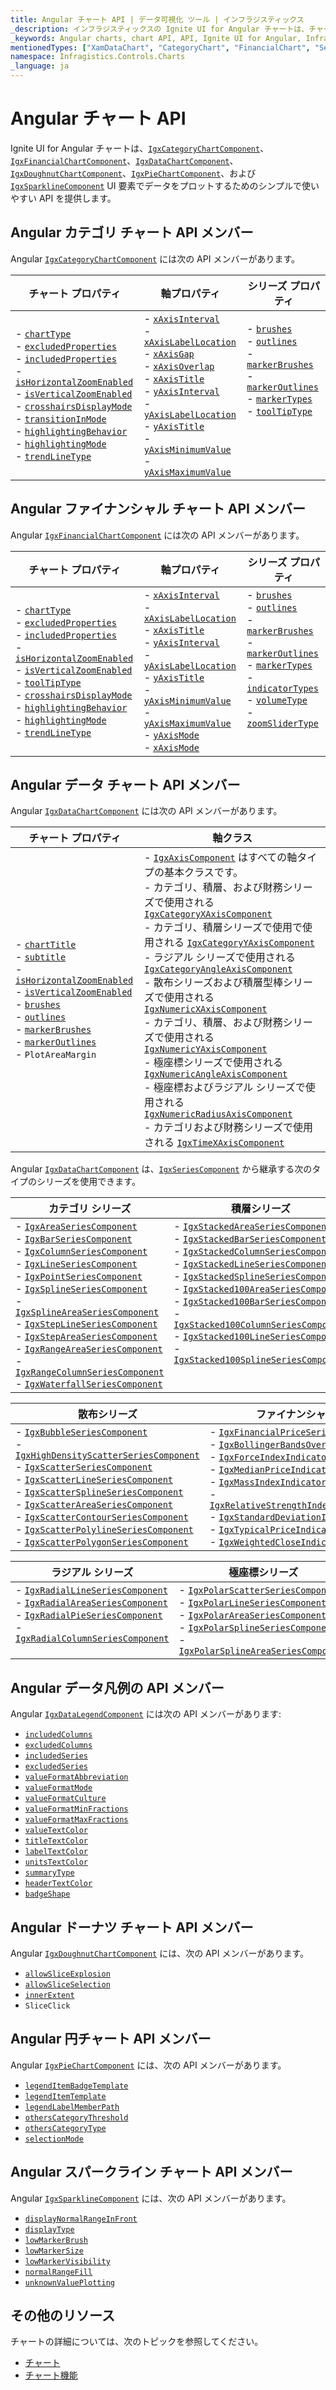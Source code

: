 ```yaml
---
title: Angular チャート API | データ可視化 ツール | インフラジスティックス
_description: インフラジスティックスの Ignite UI for Angular チャートは、チャートのビジュアルを構成およびスタイル設定するための便利な API を提供します。
_keywords: Angular charts, chart API, API, Ignite UI for Angular, Infragistics, Angular チャート, チャート API, インフラジスティックス
mentionedTypes: ["XamDataChart", "CategoryChart", "FinancialChart", "SeriesViewer", "XamDoughnutChart", "XamPieChart", and "XamSparkline" ]
namespace: Infragistics.Controls.Charts
_language: ja
---
```


# Angular チャート API

Ignite UI for Angular チャートは、[`IgxCategoryChartComponent`]({environment:dvApiBaseUrl}/products/ignite-ui-angular/api/docs/typescript/latest/classes/igxcategorychartcomponent.html)、[`IgxFinancialChartComponent`]({environment:dvApiBaseUrl}/products/ignite-ui-angular/api/docs/typescript/latest/classes/igxfinancialchartcomponent.html)、[`IgxDataChartComponent`]({environment:dvApiBaseUrl}/products/ignite-ui-angular/api/docs/typescript/latest/classes/igxdatachartcomponent.html)、[`IgxDoughnutChartComponent`]({environment:dvApiBaseUrl}/products/ignite-ui-angular/api/docs/typescript/latest/classes/igxdoughnutchartcomponent.html)、[`IgxPieChartComponent`]({environment:dvApiBaseUrl}/products/ignite-ui-angular/api/docs/typescript/latest/classes/igxpiechartcomponent.html)、および [`IgxSparklineComponent`]({environment:dvApiBaseUrl}/products/ignite-ui-angular/api/docs/typescript/latest/classes/igxsparklinecomponent.html) UI 要素でデータをプロットするためのシンプルで使いやすい API を提供します。

## Angular カテゴリ チャート API メンバー

Angular [`IgxCategoryChartComponent`]({environment:dvApiBaseUrl}/products/ignite-ui-angular/api/docs/typescript/latest/classes/igxcategorychartcomponent.html) には次の API メンバーがあります。

| チャート プロパティ | 軸プロパティ | シリーズ プロパティ |
|-------------------|--------------|-------------------|
| - [`chartType`]({environment:dvApiBaseUrl}/products/ignite-ui-angular/api/docs/typescript/latest/classes/igxcategorychartcomponent.html#charttype) <br> - [`excludedProperties`]({environment:dvApiBaseUrl}/products/ignite-ui-angular/api/docs/typescript/latest/classes/igxdomainchartcomponent.html#excludedproperties) <br> - [`includedProperties`]({environment:dvApiBaseUrl}/products/ignite-ui-angular/api/docs/typescript/latest/classes/igxdomainchartcomponent.html#includedproperties) <br> - [`isHorizontalZoomEnabled`]({environment:dvApiBaseUrl}/products/ignite-ui-angular/api/docs/typescript/latest/classes/igxdatachartcomponent.html#ishorizontalzoomenabled) <br> - [`isVerticalZoomEnabled`]({environment:dvApiBaseUrl}/products/ignite-ui-angular/api/docs/typescript/latest/classes/igxdatachartcomponent.html#isverticalzoomenabled) <br> - [`crosshairsDisplayMode`]({environment:dvApiBaseUrl}/products/ignite-ui-angular/api/docs/typescript/latest/classes/igxdomainchartcomponent.html#crosshairsdisplaymode) <br> - [`transitionInMode`]({environment:dvApiBaseUrl}/products/ignite-ui-angular/api/docs/typescript/latest/classes/igxcategorychartcomponent.html#transitioninmode) <br> - [`highlightingBehavior`]({environment:dvApiBaseUrl}/products/ignite-ui-angular/api/docs/typescript/latest/classes/igxdomainchartcomponent.html#highlightingbehavior) <br> - [`highlightingMode`]({environment:dvApiBaseUrl}/products/ignite-ui-angular/api/docs/typescript/latest/classes/igxdomainchartcomponent.html#highlightingmode) <br> - [`trendLineType`]({environment:dvApiBaseUrl}/products/ignite-ui-angular/api/docs/typescript/latest/classes/igxdomainchartcomponent.html#trendlinetype) <br> |  - [`xAxisInterval`]({environment:dvApiBaseUrl}/products/ignite-ui-angular/api/docs/typescript/latest/classes/igxcategorychartcomponent.html#xaxisinterval) <br> - [`xAxisLabelLocation`]({environment:dvApiBaseUrl}/products/ignite-ui-angular/api/docs/typescript/latest/classes/igxxychartcomponent.html#xaxislabellocation) <br> - [`xAxisGap`]({environment:dvApiBaseUrl}/products/ignite-ui-angular/api/docs/typescript/latest/classes/igxcategorychartcomponent.html#xaxisgap) <br> - [`xAxisOverlap`]({environment:dvApiBaseUrl}/products/ignite-ui-angular/api/docs/typescript/latest/classes/igxcategorychartcomponent.html#xaxisoverlap) <br> - [`xAxisTitle`]({environment:dvApiBaseUrl}/products/ignite-ui-angular/api/docs/typescript/latest/classes/igxxychartcomponent.html#xaxistitle)  <br> - [`yAxisInterval`]({environment:dvApiBaseUrl}/products/ignite-ui-angular/api/docs/typescript/latest/classes/igxcategorychartcomponent.html#yaxisinterval) <br> - [`yAxisLabelLocation`]({environment:dvApiBaseUrl}/products/ignite-ui-angular/api/docs/typescript/latest/classes/igxxychartcomponent.html#yaxislabellocation)  <br> - [`yAxisTitle`]({environment:dvApiBaseUrl}/products/ignite-ui-angular/api/docs/typescript/latest/classes/igxxychartcomponent.html#yaxistitle) <br>  - [`yAxisMinimumValue`]({environment:dvApiBaseUrl}/products/ignite-ui-angular/api/docs/typescript/latest/classes/igxcategorychartcomponent.html#yaxisminimumvalue) <br> - [`yAxisMaximumValue`]({environment:dvApiBaseUrl}/products/ignite-ui-angular/api/docs/typescript/latest/classes/igxcategorychartcomponent.html#yaxismaximumvalue) | - [`brushes`]({environment:dvApiBaseUrl}/products/ignite-ui-angular/api/docs/typescript/latest/classes/igxdomainchartcomponent.html#brushes) <br> - [`outlines`]({environment:dvApiBaseUrl}/products/ignite-ui-angular/api/docs/typescript/latest/classes/igxdomainchartcomponent.html#outlines) <br> - [`markerBrushes`]({environment:dvApiBaseUrl}/products/ignite-ui-angular/api/docs/typescript/latest/classes/igxdomainchartcomponent.html#markerbrushes) <br> - [`markerOutlines`]({environment:dvApiBaseUrl}/products/ignite-ui-angular/api/docs/typescript/latest/classes/igxdomainchartcomponent.html#markeroutlines) <br> - [`markerTypes`]({environment:dvApiBaseUrl}/products/ignite-ui-angular/api/docs/typescript/latest/classes/igxdomainchartcomponent.html#markertypes) <br>  - [`toolTipType`]({environment:dvApiBaseUrl}/products/ignite-ui-angular/api/docs/typescript/latest/classes/igxdomainchartcomponent.html#tooltiptype) <br> <br> <br> <br> <br> |

## Angular ファイナンシャル チャート API メンバー

Angular [`IgxFinancialChartComponent`]({environment:dvApiBaseUrl}/products/ignite-ui-angular/api/docs/typescript/latest/classes/igxfinancialchartcomponent.html) には次の API メンバーがあります。

| チャート プロパティ | 軸プロパティ | シリーズ プロパティ |
|-------------------|-------------|--------------------|
| - [`chartType`]({environment:dvApiBaseUrl}/products/ignite-ui-angular/api/docs/typescript/latest/classes/igxfinancialchartcomponent.html#charttype) <br> - [`excludedProperties`]({environment:dvApiBaseUrl}/products/ignite-ui-angular/api/docs/typescript/latest/classes/igxdomainchartcomponent.html#excludedproperties) <br> - [`includedProperties`]({environment:dvApiBaseUrl}/products/ignite-ui-angular/api/docs/typescript/latest/classes/igxdomainchartcomponent.html#includedproperties) <br> - [`isHorizontalZoomEnabled`]({environment:dvApiBaseUrl}/products/ignite-ui-angular/api/docs/typescript/latest/classes/igxfinancialchartcomponent.html#ishorizontalzoomenabled) <br> - [`isVerticalZoomEnabled`]({environment:dvApiBaseUrl}/products/ignite-ui-angular/api/docs/typescript/latest/classes/igxfinancialchartcomponent.html#isverticalzoomenabled) <br> - [`toolTipType`]({environment:dvApiBaseUrl}/products/ignite-ui-angular/api/docs/typescript/latest/classes/igxdomainchartcomponent.html#tooltiptype)  <br> - [`crosshairsDisplayMode`]({environment:dvApiBaseUrl}/products/ignite-ui-angular/api/docs/typescript/latest/classes/igxdomainchartcomponent.html#crosshairsdisplaymode)  <br> - [`highlightingBehavior`]({environment:dvApiBaseUrl}/products/ignite-ui-angular/api/docs/typescript/latest/classes/igxdomainchartcomponent.html#highlightingbehavior) <br> - [`highlightingMode`]({environment:dvApiBaseUrl}/products/ignite-ui-angular/api/docs/typescript/latest/classes/igxdomainchartcomponent.html#highlightingmode) <br> - [`trendLineType`]({environment:dvApiBaseUrl}/products/ignite-ui-angular/api/docs/typescript/latest/classes/igxdomainchartcomponent.html#trendlinetype) |  - [`xAxisInterval`]({environment:dvApiBaseUrl}/products/ignite-ui-angular/api/docs/typescript/latest/classes/igxcategorychartcomponent.html#xaxisinterval) <br> - [`xAxisLabelLocation`]({environment:dvApiBaseUrl}/products/ignite-ui-angular/api/docs/typescript/latest/classes/igxxychartcomponent.html#xaxislabellocation) <br> - [`xAxisTitle`]({environment:dvApiBaseUrl}/products/ignite-ui-angular/api/docs/typescript/latest/classes/igxxychartcomponent.html#xaxistitle) <br> - [`yAxisInterval`]({environment:dvApiBaseUrl}/products/ignite-ui-angular/api/docs/typescript/latest/classes/igxfinancialchartcomponent.html#yaxisinterval) <br> - [`yAxisLabelLocation`]({environment:dvApiBaseUrl}/products/ignite-ui-angular/api/docs/typescript/latest/classes/igxxychartcomponent.html#yaxislabellocation)  <br> - [`yAxisTitle`]({environment:dvApiBaseUrl}/products/ignite-ui-angular/api/docs/typescript/latest/classes/igxxychartcomponent.html#yaxistitle) <br>  - [`yAxisMinimumValue`]({environment:dvApiBaseUrl}/products/ignite-ui-angular/api/docs/typescript/latest/classes/igxfinancialchartcomponent.html#yaxisminimumvalue) <br> - [`yAxisMaximumValue`]({environment:dvApiBaseUrl}/products/ignite-ui-angular/api/docs/typescript/latest/classes/igxfinancialchartcomponent.html#yaxismaximumvalue) <br> - [`yAxisMode`]({environment:dvApiBaseUrl}/products/ignite-ui-angular/api/docs/typescript/latest/classes/igxfinancialchartcomponent.html#yaxismode) <br> - [`xAxisMode`]({environment:dvApiBaseUrl}/products/ignite-ui-angular/api/docs/typescript/latest/classes/igxfinancialchartcomponent.html#xaxismode) | - [`brushes`]({environment:dvApiBaseUrl}/products/ignite-ui-angular/api/docs/typescript/latest/classes/igxdomainchartcomponent.html#brushes) <br> - [`outlines`]({environment:dvApiBaseUrl}/products/ignite-ui-angular/api/docs/typescript/latest/classes/igxdomainchartcomponent.html#outlines) <br> - [`markerBrushes`]({environment:dvApiBaseUrl}/products/ignite-ui-angular/api/docs/typescript/latest/classes/igxdomainchartcomponent.html#markerbrushes) <br> - [`markerOutlines`]({environment:dvApiBaseUrl}/products/ignite-ui-angular/api/docs/typescript/latest/classes/igxdomainchartcomponent.html#markeroutlines) <br> - [`markerTypes`]({environment:dvApiBaseUrl}/products/ignite-ui-angular/api/docs/typescript/latest/classes/igxdomainchartcomponent.html#markertypes)  <br> - [`indicatorTypes`]({environment:dvApiBaseUrl}/products/ignite-ui-angular/api/docs/typescript/latest/classes/igxfinancialchartcomponent.html#indicatortypes) <br>  - [`volumeType`]({environment:dvApiBaseUrl}/products/ignite-ui-angular/api/docs/typescript/latest/classes/igxfinancialchartcomponent.html#volumetype) <br>  - [`zoomSliderType`]({environment:dvApiBaseUrl}/products/ignite-ui-angular/api/docs/typescript/latest/classes/igxfinancialchartcomponent.html#zoomslidertype) <br> <br> <br> |

## Angular データ チャート API メンバー

Angular [`IgxDataChartComponent`]({environment:dvApiBaseUrl}/products/ignite-ui-angular/api/docs/typescript/latest/classes/igxdatachartcomponent.html) には次の API メンバーがあります。

| チャート プロパティ | 軸クラス |
|------------------|----------|
| - [`chartTitle`]({environment:dvApiBaseUrl}/products/ignite-ui-angular/api/docs/typescript/latest/classes/igxseriesviewercomponent.html#charttitle) <br> - [`subtitle`]({environment:dvApiBaseUrl}/products/ignite-ui-angular/api/docs/typescript/latest/classes/igxseriesviewercomponent.html#subtitle) <br> - [`isHorizontalZoomEnabled`]({environment:dvApiBaseUrl}/products/ignite-ui-angular/api/docs/typescript/latest/classes/igxdatachartcomponent.html#ishorizontalzoomenabled) <br> - [`isVerticalZoomEnabled`]({environment:dvApiBaseUrl}/products/ignite-ui-angular/api/docs/typescript/latest/classes/igxdatachartcomponent.html#isverticalzoomenabled) <br> - [`brushes`]({environment:dvApiBaseUrl}/products/ignite-ui-angular/api/docs/typescript/latest/classes/igxseriesviewercomponent.html#brushes) <br> - [`outlines`]({environment:dvApiBaseUrl}/products/ignite-ui-angular/api/docs/typescript/latest/classes/igxseriesviewercomponent.html#outlines) <br> - [`markerBrushes`]({environment:dvApiBaseUrl}/products/ignite-ui-angular/api/docs/typescript/latest/classes/igxseriesviewercomponent.html#markerbrushes) <br> - [`markerOutlines`]({environment:dvApiBaseUrl}/products/ignite-ui-angular/api/docs/typescript/latest/classes/igxseriesviewercomponent.html#markeroutlines) <br> - `PlotAreaMargin` <br> |  - [`IgxAxisComponent`]({environment:dvApiBaseUrl}/products/ignite-ui-angular/api/docs/typescript/latest/classes/igxaxiscomponent.html) はすべての軸タイプの基本クラスです。 <br> - カテゴリ、積層、および財務シリーズで使用される [`IgxCategoryXAxisComponent`]({environment:dvApiBaseUrl}/products/ignite-ui-angular/api/docs/typescript/latest/classes/igxcategoryxaxiscomponent.html) <br> - カテゴリ、積層シリーズで使用で使用される [`IgxCategoryYAxisComponent`]({environment:dvApiBaseUrl}/products/ignite-ui-angular/api/docs/typescript/latest/classes/igxcategoryyaxiscomponent.html) <br> - ラジアル シリーズで使用される [`IgxCategoryAngleAxisComponent`]({environment:dvApiBaseUrl}/products/ignite-ui-angular/api/docs/typescript/latest/classes/igxcategoryangleaxiscomponent.html) <br> - 散布シリーズおよび積層型棒シリーズで使用される [`IgxNumericXAxisComponent`]({environment:dvApiBaseUrl}/products/ignite-ui-angular/api/docs/typescript/latest/classes/igxnumericxaxiscomponent.html) <br> - カテゴリ、積層、および財務シリーズで使用される [`IgxNumericYAxisComponent`]({environment:dvApiBaseUrl}/products/ignite-ui-angular/api/docs/typescript/latest/classes/igxnumericyaxiscomponent.html) <br> - 極座標シリーズで使用される [`IgxNumericAngleAxisComponent`]({environment:dvApiBaseUrl}/products/ignite-ui-angular/api/docs/typescript/latest/classes/igxnumericangleaxiscomponent.html) <br> - 極座標およびラジアル シリーズで使用される [`IgxNumericRadiusAxisComponent`]({environment:dvApiBaseUrl}/products/ignite-ui-angular/api/docs/typescript/latest/classes/igxnumericradiusaxiscomponent.html) <br> - カテゴリおよび財務シリーズで使用される [`IgxTimeXAxisComponent`]({environment:dvApiBaseUrl}/products/ignite-ui-angular/api/docs/typescript/latest/classes/igxtimexaxiscomponent.html) <br> |

Angular [`IgxDataChartComponent`]({environment:dvApiBaseUrl}/products/ignite-ui-angular/api/docs/typescript/latest/classes/igxdatachartcomponent.html) は、[`IgxSeriesComponent`]({environment:dvApiBaseUrl}/products/ignite-ui-angular/api/docs/typescript/latest/classes/igxseriescomponent.html) から継承する次のタイプのシリーズを使用できます。

| カテゴリ シリーズ  | 積層シリーズ |
|------------------|----------------|
| - [`IgxAreaSeriesComponent`]({environment:dvApiBaseUrl}/products/ignite-ui-angular/api/docs/typescript/latest/classes/igxareaseriescomponent.html) <br> - [`IgxBarSeriesComponent`]({environment:dvApiBaseUrl}/products/ignite-ui-angular/api/docs/typescript/latest/classes/igxbarseriescomponent.html) <br> - [`IgxColumnSeriesComponent`]({environment:dvApiBaseUrl}/products/ignite-ui-angular/api/docs/typescript/latest/classes/igxcolumnseriescomponent.html) <br> - [`IgxLineSeriesComponent`]({environment:dvApiBaseUrl}/products/ignite-ui-angular/api/docs/typescript/latest/classes/igxlineseriescomponent.html) <br> -  [`IgxPointSeriesComponent`]({environment:dvApiBaseUrl}/products/ignite-ui-angular/api/docs/typescript/latest/classes/igxpointseriescomponent.html)  <br> - [`IgxSplineSeriesComponent`]({environment:dvApiBaseUrl}/products/ignite-ui-angular/api/docs/typescript/latest/classes/igxsplineseriescomponent.html) <br>  -  [`IgxSplineAreaSeriesComponent`]({environment:dvApiBaseUrl}/products/ignite-ui-angular/api/docs/typescript/latest/classes/igxsplineareaseriescomponent.html) <br> -  [`IgxStepLineSeriesComponent`]({environment:dvApiBaseUrl}/products/ignite-ui-angular/api/docs/typescript/latest/classes/igxsteplineseriescomponent.html) <br> -  [`IgxStepAreaSeriesComponent`]({environment:dvApiBaseUrl}/products/ignite-ui-angular/api/docs/typescript/latest/classes/igxstepareaseriescomponent.html) <br> - [`IgxRangeAreaSeriesComponent`]({environment:dvApiBaseUrl}/products/ignite-ui-angular/api/docs/typescript/latest/classes/igxrangeareaseriescomponent.html) <br> - [`IgxRangeColumnSeriesComponent`]({environment:dvApiBaseUrl}/products/ignite-ui-angular/api/docs/typescript/latest/classes/igxrangecolumnseriescomponent.html) <br> - [`IgxWaterfallSeriesComponent`]({environment:dvApiBaseUrl}/products/ignite-ui-angular/api/docs/typescript/latest/classes/igxwaterfallseriescomponent.html) <br> | -  [`IgxStackedAreaSeriesComponent`]({environment:dvApiBaseUrl}/products/ignite-ui-angular/api/docs/typescript/latest/classes/igxstackedareaseriescomponent.html) <br> -  [`IgxStackedBarSeriesComponent`]({environment:dvApiBaseUrl}/products/ignite-ui-angular/api/docs/typescript/latest/classes/igxstackedbarseriescomponent.html) <br> -  [`IgxStackedColumnSeriesComponent`]({environment:dvApiBaseUrl}/products/ignite-ui-angular/api/docs/typescript/latest/classes/igxstackedcolumnseriescomponent.html) <br> -  [`IgxStackedLineSeriesComponent`]({environment:dvApiBaseUrl}/products/ignite-ui-angular/api/docs/typescript/latest/classes/igxstackedlineseriescomponent.html) <br> -  [`IgxStackedSplineSeriesComponent`]({environment:dvApiBaseUrl}/products/ignite-ui-angular/api/docs/typescript/latest/classes/igxstackedsplineseriescomponent.html) <br> -  [`IgxStacked100AreaSeriesComponent`]({environment:dvApiBaseUrl}/products/ignite-ui-angular/api/docs/typescript/latest/classes/igxstacked100areaseriescomponent.html) <br> -  [`IgxStacked100BarSeriesComponent`]({environment:dvApiBaseUrl}/products/ignite-ui-angular/api/docs/typescript/latest/classes/igxstacked100barseriescomponent.html) <br> -  [`IgxStacked100ColumnSeriesComponent`]({environment:dvApiBaseUrl}/products/ignite-ui-angular/api/docs/typescript/latest/classes/igxstacked100columnseriescomponent.html) <br> -  [`IgxStacked100LineSeriesComponent`]({environment:dvApiBaseUrl}/products/ignite-ui-angular/api/docs/typescript/latest/classes/igxstacked100lineseriescomponent.html) <br> -  [`IgxStacked100SplineSeriesComponent`]({environment:dvApiBaseUrl}/products/ignite-ui-angular/api/docs/typescript/latest/classes/igxstacked100splineseriescomponent.html) <br> <br> <br> |

| 散布シリーズ | ファイナンシャル シリーズ |
|----------------|------------------|
| -  [`IgxBubbleSeriesComponent`]({environment:dvApiBaseUrl}/products/ignite-ui-angular/api/docs/typescript/latest/classes/igxbubbleseriescomponent.html) <br> - [`IgxHighDensityScatterSeriesComponent`]({environment:dvApiBaseUrl}/products/ignite-ui-angular/api/docs/typescript/latest/classes/igxhighdensityscatterseriescomponent.html) <br> -  [`IgxScatterSeriesComponent`]({environment:dvApiBaseUrl}/products/ignite-ui-angular/api/docs/typescript/latest/classes/igxscatterseriescomponent.html) <br>  - [`IgxScatterLineSeriesComponent`]({environment:dvApiBaseUrl}/products/ignite-ui-angular/api/docs/typescript/latest/classes/igxscatterlineseriescomponent.html) <br> -  [`IgxScatterSplineSeriesComponent`]({environment:dvApiBaseUrl}/products/ignite-ui-angular/api/docs/typescript/latest/classes/igxscattersplineseriescomponent.html) <br> -  [`IgxScatterAreaSeriesComponent`]({environment:dvApiBaseUrl}/products/ignite-ui-angular/api/docs/typescript/latest/classes/igxscatterareaseriescomponent.html) <br> -  [`IgxScatterContourSeriesComponent`]({environment:dvApiBaseUrl}/products/ignite-ui-angular/api/docs/typescript/latest/classes/igxscattercontourseriescomponent.html) <br> -  [`IgxScatterPolylineSeriesComponent`]({environment:dvApiBaseUrl}/products/ignite-ui-angular/api/docs/typescript/latest/classes/igxscatterpolylineseriescomponent.html)  <br> -  [`IgxScatterPolygonSeriesComponent`]({environment:dvApiBaseUrl}/products/ignite-ui-angular/api/docs/typescript/latest/classes/igxscatterpolygonseriescomponent.html)  <br> | -  [`IgxFinancialPriceSeriesComponent`]({environment:dvApiBaseUrl}/products/ignite-ui-angular/api/docs/typescript/latest/classes/igxfinancialpriceseriescomponent.html) <br> -  [`IgxBollingerBandsOverlayComponent`]({environment:dvApiBaseUrl}/products/ignite-ui-angular/api/docs/typescript/latest/classes/igxbollingerbandsoverlaycomponent.html) <br> -  [`IgxForceIndexIndicatorComponent`]({environment:dvApiBaseUrl}/products/ignite-ui-angular/api/docs/typescript/latest/classes/igxforceindexindicatorcomponent.html) <br> -  [`IgxMedianPriceIndicatorComponent`]({environment:dvApiBaseUrl}/products/ignite-ui-angular/api/docs/typescript/latest/classes/igxmedianpriceindicatorcomponent.html) <br> - [`IgxMassIndexIndicatorComponent`]({environment:dvApiBaseUrl}/products/ignite-ui-angular/api/docs/typescript/latest/classes/igxmassindexindicatorcomponent.html)  <br> - [`IgxRelativeStrengthIndexIndicatorComponent`]({environment:dvApiBaseUrl}/products/ignite-ui-angular/api/docs/typescript/latest/classes/igxrelativestrengthindexindicatorcomponent.html) <br> - [`IgxStandardDeviationIndicatorComponent`]({environment:dvApiBaseUrl}/products/ignite-ui-angular/api/docs/typescript/latest/classes/igxstandarddeviationindicatorcomponent.html) <br> -  [`IgxTypicalPriceIndicatorComponent`]({environment:dvApiBaseUrl}/products/ignite-ui-angular/api/docs/typescript/latest/classes/igxtypicalpriceindicatorcomponent.html) <br> - [`IgxWeightedCloseIndicatorComponent`]({environment:dvApiBaseUrl}/products/ignite-ui-angular/api/docs/typescript/latest/classes/igxweightedcloseindicatorcomponent.html) <br> |

| ラジアル シリーズ | 極座標シリーズ |
|---------------|--------------|
| - [`IgxRadialLineSeriesComponent`]({environment:dvApiBaseUrl}/products/ignite-ui-angular/api/docs/typescript/latest/classes/igxradiallineseriescomponent.html) <br> -  [`IgxRadialAreaSeriesComponent`]({environment:dvApiBaseUrl}/products/ignite-ui-angular/api/docs/typescript/latest/classes/igxradialareaseriescomponent.html) <br> -  [`IgxRadialPieSeriesComponent`]({environment:dvApiBaseUrl}/products/ignite-ui-angular/api/docs/typescript/latest/classes/igxradialpieseriescomponent.html) <br> -  [`IgxRadialColumnSeriesComponent`]({environment:dvApiBaseUrl}/products/ignite-ui-angular/api/docs/typescript/latest/classes/igxradialcolumnseriescomponent.html) <br> <br> | - [`IgxPolarScatterSeriesComponent`]({environment:dvApiBaseUrl}/products/ignite-ui-angular/api/docs/typescript/latest/classes/igxpolarscatterseriescomponent.html) <br> -  [`IgxPolarLineSeriesComponent`]({environment:dvApiBaseUrl}/products/ignite-ui-angular/api/docs/typescript/latest/classes/igxpolarlineseriescomponent.html) <br> -  [`IgxPolarAreaSeriesComponent`]({environment:dvApiBaseUrl}/products/ignite-ui-angular/api/docs/typescript/latest/classes/igxpolarareaseriescomponent.html) <br> -  [`IgxPolarSplineSeriesComponent`]({environment:dvApiBaseUrl}/products/ignite-ui-angular/api/docs/typescript/latest/classes/igxpolarsplineseriescomponent.html) <br> -  [`IgxPolarSplineAreaSeriesComponent`]({environment:dvApiBaseUrl}/products/ignite-ui-angular/api/docs/typescript/latest/classes/igxpolarsplineareaseriescomponent.html) <br> |

## Angular データ凡例の API メンバー

Angular [`IgxDataLegendComponent`]({environment:dvApiBaseUrl}/products/ignite-ui-angular/api/docs/typescript/latest/classes/igxdatalegendcomponent.html) には次の API メンバーがあります:

*   [`includedColumns`]({environment:dvApiBaseUrl}/products/ignite-ui-angular/api/docs/typescript/latest/classes/igxdatalegendcomponent.html#includedcolumns)
*   [`excludedColumns`]({environment:dvApiBaseUrl}/products/ignite-ui-angular/api/docs/typescript/latest/classes/igxdatalegendcomponent.html#excludedcolumns)
*   [`includedSeries`]({environment:dvApiBaseUrl}/products/ignite-ui-angular/api/docs/typescript/latest/classes/igxdatalegendcomponent.html#includedseries)
*   [`excludedSeries`]({environment:dvApiBaseUrl}/products/ignite-ui-angular/api/docs/typescript/latest/classes/igxdatalegendcomponent.html#excludedseries)
*   [`valueFormatAbbreviation`]({environment:dvApiBaseUrl}/products/ignite-ui-angular/api/docs/typescript/latest/classes/igxdatalegendcomponent.html#valueformatabbreviation)
*   [`valueFormatMode`]({environment:dvApiBaseUrl}/products/ignite-ui-angular/api/docs/typescript/latest/classes/igxdatalegendcomponent.html#valueformatmode)
*   [`valueFormatCulture`]({environment:dvApiBaseUrl}/products/ignite-ui-angular/api/docs/typescript/latest/classes/igxdatalegendcomponent.html#valueformatculture)
*   [`valueFormatMinFractions`]({environment:dvApiBaseUrl}/products/ignite-ui-angular/api/docs/typescript/latest/classes/igxdatalegendcomponent.html#valueformatminfractions)
*   [`valueFormatMaxFractions`]({environment:dvApiBaseUrl}/products/ignite-ui-angular/api/docs/typescript/latest/classes/igxdatalegendcomponent.html#valueformatmaxfractions)
*   [`valueTextColor`]({environment:dvApiBaseUrl}/products/ignite-ui-angular/api/docs/typescript/latest/classes/igxdatalegendcomponent.html#valuetextcolor)
*   [`titleTextColor`]({environment:dvApiBaseUrl}/products/ignite-ui-angular/api/docs/typescript/latest/classes/igxdatalegendcomponent.html#titletextcolor)
*   [`labelTextColor`]({environment:dvApiBaseUrl}/products/ignite-ui-angular/api/docs/typescript/latest/classes/igxdatalegendcomponent.html#labeltextcolor)
*   [`unitsTextColor`]({environment:dvApiBaseUrl}/products/ignite-ui-angular/api/docs/typescript/latest/classes/igxdatalegendcomponent.html#unitstextcolor)
*   [`summaryType`]({environment:dvApiBaseUrl}/products/ignite-ui-angular/api/docs/typescript/latest/classes/igxdatalegendcomponent.html#summarytype)
*   [`headerTextColor`]({environment:dvApiBaseUrl}/products/ignite-ui-angular/api/docs/typescript/latest/classes/igxdatalegendcomponent.html#headertextcolor)
*   [`badgeShape`]({environment:dvApiBaseUrl}/products/ignite-ui-angular/api/docs/typescript/latest/classes/igxdatalegendcomponent.html#badgeshape)

## Angular ドーナツ チャート API メンバー

Angular [`IgxDoughnutChartComponent`]({environment:dvApiBaseUrl}/products/ignite-ui-angular/api/docs/typescript/latest/classes/igxdoughnutchartcomponent.html) には、次の API メンバーがあります。

*   [`allowSliceExplosion`]({environment:dvApiBaseUrl}/products/ignite-ui-angular/api/docs/typescript/latest/classes/igxdoughnutchartcomponent.html#allowsliceexplosion)
*   [`allowSliceSelection`]({environment:dvApiBaseUrl}/products/ignite-ui-angular/api/docs/typescript/latest/classes/igxdoughnutchartcomponent.html#allowsliceselection)
*   [`innerExtent`]({environment:dvApiBaseUrl}/products/ignite-ui-angular/api/docs/typescript/latest/classes/igxdoughnutchartcomponent.html#innerextent)
*   `SliceClick`

## Angular 円チャート API メンバー

Angular [`IgxPieChartComponent`]({environment:dvApiBaseUrl}/products/ignite-ui-angular/api/docs/typescript/latest/classes/igxpiechartcomponent.html) には、次の API メンバーがあります。

*   [`legendItemBadgeTemplate`]({environment:dvApiBaseUrl}/products/ignite-ui-angular/api/docs/typescript/latest/classes/igxpiechartbasecomponent.html#legenditembadgetemplate)
*   [`legendItemTemplate`]({environment:dvApiBaseUrl}/products/ignite-ui-angular/api/docs/typescript/latest/classes/igxpiechartbasecomponent.html#legenditemtemplate)
*   [`legendLabelMemberPath`]({environment:dvApiBaseUrl}/products/ignite-ui-angular/api/docs/typescript/latest/classes/igxpiechartbasecomponent.html#legendlabelmemberpath)
*   [`othersCategoryThreshold`]({environment:dvApiBaseUrl}/products/ignite-ui-angular/api/docs/typescript/latest/classes/igxpiechartbasecomponent.html#otherscategorythreshold)
*   [`othersCategoryType`]({environment:dvApiBaseUrl}/products/ignite-ui-angular/api/docs/typescript/latest/classes/igxpiechartbasecomponent.html#otherscategorytype)
*   [`selectionMode`]({environment:dvApiBaseUrl}/products/ignite-ui-angular/api/docs/typescript/latest/classes/igxpiechartbasecomponent.html#selectionmode)

## Angular スパークライン チャート API メンバー

Angular [`IgxSparklineComponent`]({environment:dvApiBaseUrl}/products/ignite-ui-angular/api/docs/typescript/latest/classes/igxsparklinecomponent.html) には、次の API メンバーがあります。

*   [`displayNormalRangeInFront`]({environment:dvApiBaseUrl}/products/ignite-ui-angular/api/docs/typescript/latest/classes/igxsparklinecomponent.html#displaynormalrangeinfront)
*   [`displayType`]({environment:dvApiBaseUrl}/products/ignite-ui-angular/api/docs/typescript/latest/classes/igxsparklinecomponent.html#displaytype)
*   [`lowMarkerBrush`]({environment:dvApiBaseUrl}/products/ignite-ui-angular/api/docs/typescript/latest/classes/igxsparklinecomponent.html#lowmarkerbrush)
*   [`lowMarkerSize`]({environment:dvApiBaseUrl}/products/ignite-ui-angular/api/docs/typescript/latest/classes/igxsparklinecomponent.html#lowmarkersize)
*   [`lowMarkerVisibility`]({environment:dvApiBaseUrl}/products/ignite-ui-angular/api/docs/typescript/latest/classes/igxsparklinecomponent.html#lowmarkervisibility)
*   [`normalRangeFill`]({environment:dvApiBaseUrl}/products/ignite-ui-angular/api/docs/typescript/latest/classes/igxsparklinecomponent.html#normalrangefill)
*   [`unknownValuePlotting`]({environment:dvApiBaseUrl}/products/ignite-ui-angular/api/docs/typescript/latest/classes/igxsparklinecomponent.html#unknownvalueplotting)

## その他のリソース

チャートの詳細については、次のトピックを参照してください。

*   [チャート](chart-overview.md)
*   [チャート機能](chart-features.md)
